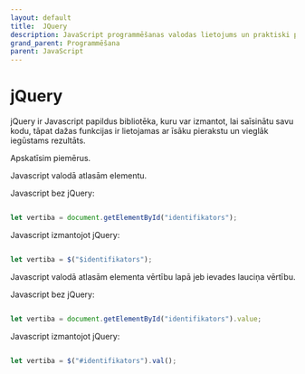 ```yaml
---
layout: default
title:  JQuery
description: JavaScript programmēšanas valodas lietojums un praktiski piemēri
grand_parent: Programmēšana
parent: JavaScript
---
```

# jQuery

jQuery ir Javascript papildus bibliotēka, kuru var izmantot, lai saīsinātu savu kodu, tāpat dažas funkcijas ir lietojamas ar īsāku pierakstu un vieglāk iegūstams rezultāts.

Apskatīsim piemērus.


Javascript valodā atlasām elementu.

Javascript bez jQuery:

~~~js

let vertiba = document.getElementById("identifikators");

~~~
Javascript izmantojot jQuery:

~~~js

let vertiba = $("$identifikators");

~~~


Javascript valodā atlasām elementa vērtību lapā jeb ievades lauciņa vērtību.

Javascript bez jQuery:
~~~js

let vertiba = document.getElementById("identifikators").value;

~~~
Javascript izmantojot jQuery:

~~~js

let vertiba = $("#identifikators").val();

~~~
